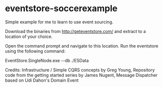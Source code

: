 eventstore-soccerexample
========================

Simple example for me to learn to use event sourcing. 

Download the binaries from http://geteventstore.com/ and extract to a location of your choice. 

Open the command prompt and navigate to this location. Run the eventstore using the following command:

EventStore.SingleNode.exe --db ./ESData

Credits: Infrastructure / Simple CQRS concepts by Greg Young, Repository code from the getting started series by James Nugent, Message Dispatcher based on Udi Dahon's Domain Event 